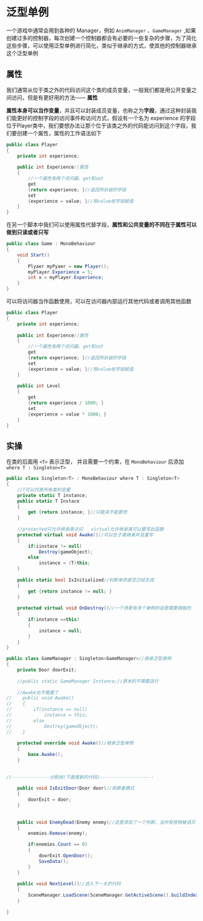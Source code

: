 # 泛型单例



一个游戏中通常会用到各种的 Manager，例如 `AnimManager` 、`GameManager` ,如果创建过多的控制器，每次创建一个控制器都会有必要的一些复杂的步骤，为了简化这些步骤，可以使用泛型单例进行简化，类似于继承的方式，使其他的控制器继承这个泛型单例



## 属性

我们通常从位于类之外的代码访问这个类的成员变量，一般我们都是用公开变量之间访问，但是有更好用的方法—— **属性**

**属性本身可以当作变量**，并且可以封装成员变量，也称之为**字段**，通过这种封装我们能更好的控制字段的访问事件和访问方式，假设有一个名为 experience 的字段位于Player类中，我们要想办法让那个位于该类之外的代码能访问到这个字段，我们要创建一个属性，属性的工作语法如下

```c#
public class Player
{
    private int experience;
    
    public int Experience//属性
    {
        //一个属性有两个访问器，get和set
        get
        {return experience; }//返回所封装的字段
        set
        {experience = value; }//用value给字段赋值
    }
}
```

在另一个脚本中我们可以使用属性代替字段，**属性和公共变量的不同在于属性可以做到只读或者只写**

```c#
public class Game : MonoBehaviour
{
    void Start()
    {
        Plyaer myPyaer = new Player();
        myPlayer.Experience = 5;
        int x = myPlayer.Experience;
    }
}
```

可以将访问器当作函数使用，可以在访问器内部运行其他代码或者调用其他函数

```c#
public class Player
{
    private int experience;
    
    public int Experience//属性
    {
        //一个属性有两个访问器，get和set
        get
        {return experience; }//返回所封装的字段
        set
        {experience = value; }//用value给字段赋值
    }
    
    public int Level
    {
        get
        {return experience / 1000; }
        set
        {experience = value * 1000; }
    }
}
```





## 实操

在类的后面用 `<T>` 表示泛型， 并且需要一个约束，在 `MonoBehaviour` 后添加 `where T : Singleton<T>`



```c#
public class Singleton<T> : MonoBehaviour where T : Singleton<T>
{
	//T可以代表所有类的变量
	private static T instance;
    public static T Instace
    {
        get {return instance; }//只能读不能更改
    }
    
    //protected只允许继承类访问   virtual允许继承类可以重写此函数
    protected virtual void Awake()//可以在子类继承并且重写
    {
        if(iinstace != null)
            Destroy(gameObject);
        else
            instance = (T)this;
    }
    
    public static bool IsInitialized//判断单例是否已经生成
    {
        get {return instance != null; }
    }
    
    protected virtual void OnDestroy()//一个场景有多个单例的话是需要销毁的
    {
        if(instance ==this)
        {
            instance = null;
        }
    }
}
```



```c#
public class GameManager : Singleton<GameManager>//继承泛型单例
{
    private Door doorExit;
    
    //public static GameManager Instance;//原本的不需要这行 
        
	//Awake也不需要了
//    public void Awake()
//    {
//        if(instance == null)
//            instance = this;
//        else
//            Destroy(gameObject);
//    }
    
    protected override void Awake()//继承泛型单例
    {
        base.Awake();
    }
    
    
//--------------分割线(下面是新的代码)--------------------
    
    public void IsExitDoor(Door door)//观察者模式
    {
        doorExit = door;
    }
    
    
    public void EnemyDead(Enemy enemy)//这里添加了一个判断，当所有怪物被消灭了后才会打开门进入下一关(观察者模式)
    {
        enemies.Remove(enemy);

        if(enemies.Count == 0)
        {
            doorExit.OpenDoor();
            SaveData();
        }
    }
    
    public void NextLevel()//进入下一关的代码
    {
        SceneManager.LoadScene(SceneManager.GetActiveScene().buildIndex + 1);
    }
    
}
```

